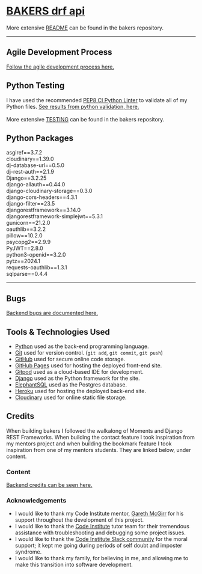 # [BAKERS drf api](https://bakers-drfapi-cfb949bb8921.herokuapp.com/)

More extensive [README](https://github.com/ilswh/bakers/blob/main/README.md) can be found in the bakers repository.
<hr>

## Agile Development Process

[Follow the agile development process here.](https://github.com/ilswh/bakers/blob/main/README.md#agile-development-process)


## Python Testing 

I have used the recommended [PEP8 CI Python Linter](https://pep8ci.herokuapp.com) to validate all of my Python files.
[See results from python validation, here.](https://github.com/ilswh/bakers/blob/main/TESTING.md#python)
<br>
<br>
More extensive [TESTING](https://github.com/ilswh/bakers/blob/main/TESTING.md) can be found in the bakers repository.


## Python Packages

asgiref==3.7.2
<br>
cloudinary==1.39.0
<br>
dj-database-url==0.5.0
<br>
dj-rest-auth==2.1.9
<br>
Django==3.2.25
<br>
django-allauth==0.44.0
<br>
django-cloudinary-storage==0.3.0
<br>
django-cors-headers==4.3.1
<br>
django-filter==23.5
<br>
djangorestframework==3.14.0
<br>
djangorestframework-simplejwt==5.3.1
<br>
gunicorn==21.2.0
<br>
oauthlib==3.2.2
<br>
pillow==10.2.0
<br>
psycopg2==2.9.9
<br>
PyJWT==2.8.0
<br>
python3-openid==3.2.0
<br>
pytz==2024.1
<br>
requests-oauthlib==1.3.1
<br>
sqlparse==0.4.4
<br>
<hr>


## Bugs

[Backend bugs are documented here.](https://github.com/ilswh/bakers/blob/main/TESTING.md#backend)


## Tools & Technologies Used

- [Python](https://www.python.org) used as the back-end programming language.
- [Git](https://git-scm.com) used for version control. (`git add`, `git commit`, `git push`)
- [GitHub](https://github.com) used for secure online code storage.
- [GitHub Pages](https://pages.github.com) used for hosting the deployed front-end site.
- [Gitpod](https://gitpod.io) used as a cloud-based IDE for development.
- [Django](https://www.djangoproject.com) used as the Python framework for the site.
- [ElephantSQL](https://www.elephantsql.com) used as the Postgres database.
- [Heroku](https://www.heroku.com) used for hosting the deployed back-end site.
- [Cloudinary](https://cloudinary.com) used for online static file storage.


## Credits

When building bakers I followed the walkalong of Moments and Django REST Frameworks.
When building the contact feature I took inspiration from my mentors project and when building the bookmark feature I took inspiration from one of my mentors students. They are linked below, under content.

### Content

[Backend credits can be seen here.](https://github.com/ilswh/bakers/blob/main/README.md#content)

### Acknowledgements

- I would like to thank my Code Institute mentor, [Gareth McGirr](https://github.com/Gareth-McGirr) for his support throughout the development of this project.
- I would like to thank the [Code Institute](https://codeinstitute.net) tutor team for their tremendous assistance with troubleshooting and debugging some project issues.
- I would like to thank the [Code Institute Slack community](https://code-institute-room.slack.com) for the moral support; it kept me going during periods of self doubt and imposter syndrome.
- I would like to thank my family, for believing in me, and allowing me to make this transition into software development.
<br>